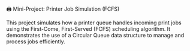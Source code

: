🖨️ Mini-Project: Printer Job Simulation (FCFS)

This project simulates how a printer queue handles incoming print jobs using the First-Come, First-Served (FCFS) scheduling algorithm.
It demonstrates the use of a Circular Queue data structure to manage and process jobs efficiently.

